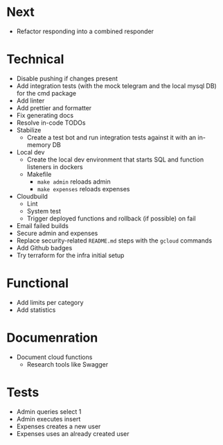 # Next

- Refactor responding into a combined responder

# Technical

- Disable pushing if changes present
- Add integration tests (with the mock telegram and the local mysql DB) for the cmd package
- Add linter
- Add prettier and formatter
- Fix generating docs
- Resolve in-code TODOs
- Stabilize
    - Create a test bot and run integration tests against it with an in-memory DB
- Local dev
    - Create the local dev environment that starts SQL and function listeners in dockers
    - Makefile
        - `make admin` reloads admin
        - `make expenses` reloads expenses
- Cloudbuild
    - Lint
    - System test
    - Trigger deployed functions and rollback (if possible) on fail
- Email failed builds
- Secure admin and expenses
- Replace security-related `README.md` steps with the `gcloud` commands
- Add Github badges
- Try terraform for the infra initial setup


# Functional

- Add limits per category
- Add statistics

# Documenration

- Document cloud functions
    - Research tools like Swagger

# Tests

- Admin queries select 1
- Admin executes insert
- Expenses creates a new user
- Expenses uses an already created user
